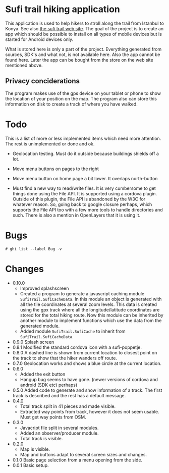 # Sufi trail hiking application

This application is used to help hikers to stroll along the trail from Istanbul to Konya. See also [the sufi trail web site][website]. The goal of the project is to create an app which should be possible to install on all types of mobile devices but is started for Android devices only.

What is stored here is only a part of the project. Everything generated from sources, SDK's and what not, is not available here. Also the app cannot be found here. Later the app can be bought from the store on the web site mentioned above.

## Privacy conciderations
The program makes use of the gps device on your tablet or phone to show the location of your position on the map. The program also can store this information on disk to create a track of where you have walked.

# Todo
This is a list of more or less implemented items which need more attention. The rest is unimplemented or done and ok.

* Geolocation testing. Must do it outside because buildings shields off a lot.
* Move menu buttons on pages to the right
* Move menu button on home page a bit lower. It overlaps north-button

* Must find a new way to read/write files. It is very cumbersome to get things done using the File API. It is supported using a cordova plugin. Outside of this plugin, the File API is abandoned by the W3C for whatever reason. So, going back to google closure perhaps, which supports the File API too with a few more tools to handle directories and such. There is also a mention in OpenLayers that it is using it.

# Bugs
```
# ghi list --label Bug -v
```

# Changes

* 0.10.0
  * Improved splashscreen
  * Created a program to generate a javascript caching module `SufiTrail.SufiCacheData`. In this module an object is generated with all the tile coordinates at several zoom levels. This data is created using the gpx track where all the longitude/latitude coordinates are stored for the total hiking route. Now this module can be inherited by another module to implement functions which use the data from the generated module.
  * Added module `SufiTrail.SufiCache` to inherit from `SufiTrail.SufiCacheData`.
* 0.9.0 Splash screen
* 0.8.1 Modified the standard cordova icon with a sufi-poppetje.
* 0.8.0 A dashed line is shown from current location to closest point on the track to show that the hiker wanders off route.
* 0.7.0 Geolocation works and shows a blue circle at the current location.
* 0.6.0
  * Added the exit button
  * Hangup bug seems to have gone. (newer versions of cordova and android (SDK etc) perhaps)
* 0.5.0 Added code to generate and show information of a track. The first track is described and the rest has a default message.
* 0.4.0
  * Total track split in 41 pieces and made visible.
  * Extracted way points from track, however it does not seem usable. Must get way points from OSM.
* 0.3.0
  * Javacript file split in several modules.
  * Added an observer/producer module.
  * Total track is visible.
* 0.2.0
  * Map is visible.
  * Map and buttons adapt to several screen sizes and changes.
* 0.1.0 Basic page selection from a menu opening from the side.
* 0.0.1 Basic setup.

<!-- references -->
[website]: http://sufitrail.com/
